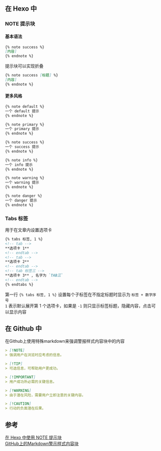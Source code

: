 ## 在 Hexo 中
### NOTE 提示块
#### 基本语法
```md
{% note success %}
[内容]
{% endnote %}
```
提示块可以实现折叠   
```md
{% note success [标题] %}
[内容]
{% endnote %}
```
#### 更多风格  
```md
{% note default %}
一个 default 提示
{% endnote %}

{% note primary %}
一个 primary 提示
{% endnote %}

{% note success %}
一个 success 提示
{% endnote %}

{% note info %}
一个 info 提示
{% endnote %}

{% note warning %}
一个 warning 提示
{% endnote %}

{% note danger %}
一个 danger 提示
{% endnote %}
```

### Tabs 标签
用于在文章内设置选项卡     
```md
{% tabs 标签, 1 %} 
<!-- tab -->
**选项卡 1** 
<!-- endtab -->
<!-- tab -->
**选项卡 2**
<!-- endtab -->
<!-- tab 标签三 -->
**选项卡 3** , 名字为 `TAB三`
<!-- endtab -->
{% endtabs %}
```
第一行 `{% tabs 标签, 1 %}` 设置每个子标签在不指定标题时显示为 `标签 + 数字序号`   
`1` 表示默认展开第 1 个选项卡，如果是 `-1` 则只显示标签标题，隐藏内容，点击可以显示内容

## 在 Github 中
在Github上使用特殊markdown来强调警报样式内容块中的内容
```md
> [!NOTE]  
> 强调用户在浏览时应考虑的信息。

> [!TIP]
> 可选信息，可帮助用户更成功。

> [!IMPORTANT]  
> 用户成功所必需的关键信息。

> [!WARNING]  
> 由于潜在风险，需要用户立即注意的关键内容。

> [!CAUTION]
> 行动的负面潜在后果。
```

## 参考
[在 Hexo 中使用 NOTE 提示块](https://homulilly.com/post/hexo-use-note-and-tabs-block.html)   
[GitHub上的Markdown警示样式内容块](https://typorachina.com/articles/1714104012888.html)   